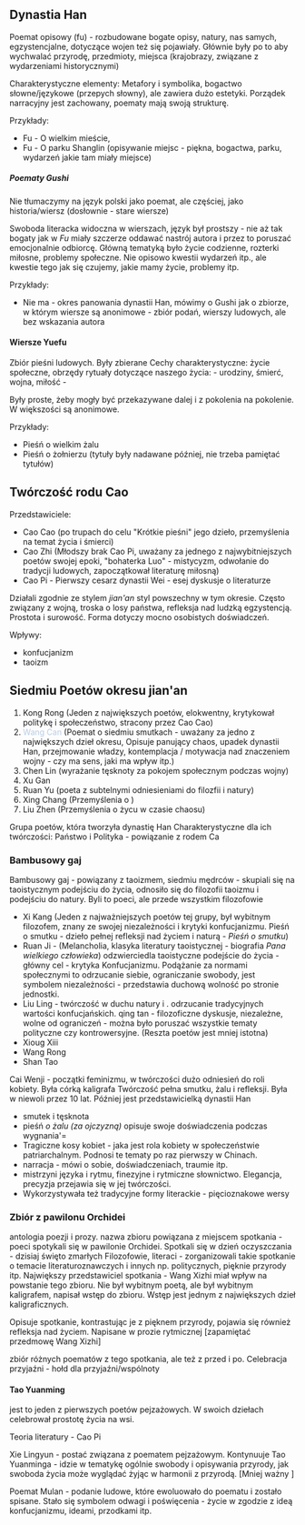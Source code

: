 
## Dynastia Han

Poemat opisowy (fu) - rozbudowane bogate opisy, natury, nas samych, egzystencjalne, dotyczące wojen też się pojawiały. Głównie były po to aby wychwalać przyrodę, przedmioty, miejsca (krajobrazy, związane z wydarzeniami historycznymi)

Charakterystyczne elementy: Metafory i symbolika, bogactwo słowne/językowe (przepych słowny), ale zawiera dużo estetyki. Porządek narracyjny jest zachowany, poematy mają swoją strukturę. 

Przykłady: 
- Fu - O wielkim mieście, 
- Fu - O parku Shanglin
(opisywanie miejsc - piękna, bogactwa, parku, wydarzeń jakie tam miały miejsce)


##### Poematy Gushi

Nie tłumaczymy na język polski jako poemat, ale częściej, jako historia/wiersz 
(dosłownie - stare wiersze)

Swoboda literacka widoczna w wierszach, język był prostszy - nie aż tak bogaty jak w *Fu* miały szczerze oddawać nastrój autora i przez to poruszać emocjonalnie odbiorcę. Główną tematyką było życie codzienne, rozterki miłosne, problemy społeczne. Nie opisowo kwestii wydarzeń itp., ale kwestie tego jak się czujemy, jakie mamy życie, problemy itp.

Przykłady:
- Nie ma - okres panowania dynastii Han, mówimy o Gushi jak o zbiorze, w którym wiersze są anonimowe - zbiór podań, wierszy ludowych, ale bez wskazania autora

#### Wiersze Yuefu

Zbiór pieśni ludowych. Były zbierane 
Cechy charakterystyczne: życie społeczne, obrzędy rytuały dotyczące naszego życia: - urodziny, śmierć, wojna, miłość - 

Były proste, żeby mogły być przekazywane dalej i z pokolenia na pokolenie. W większości są anonimowe.

Przykłady:
- Pieśń o wielkim żalu
- Pieśń o żołnierzu
(tytuły były nadawane później, nie trzeba pamiętać tytułów)


## Twórczość rodu Cao

Przedstawiciele:
- Cao Cao (po trupach do celu "Krótkie pieśni" jego dzieło, przemyślenia na temat życia i śmierci)
- Cao Zhi (Młodszy brak Cao Pi, uważany za jednego z najwybitniejszych poetów swojej epoki, "bohaterka Luo" - mistycyzm, odwołanie do tradycji ludowych, zapoczątkował literaturę miłosną)
- Cao Pi - Pierwszy cesarz dynastii Wei - esej dyskusje o literaturze

Działali zgodnie ze stylem *jian'an* styl powszechny w tym okresie. Często związany z wojną, troska o losy państwa, refleksja nad ludzką egzystencją. Prostota i surowość. Forma dotyczy mocno osobistych doświadczeń.

Wpływy:
- konfucjanizm
- taoizm

## Siedmiu Poetów okresu jian'an


1. Kong Rong (Jeden z największych poetów, elokwentny, krytykował politykę i społeczeństwo, stracony przez Cao Cao)
2. <font color="#b8cce4">Wang Can</font> (Poemat o siedmiu smutkach - uważany za jedno z największych dzieł okresu, Opisuje panujący chaos, upadek dynastii Han, przejmowanie władzy, kontemplacja / motywacja nad znaczeniem wojny - czy ma sens, jaki ma wpływ itp.)
3. Chen Lin (wyrażanie tęsknoty za pokojem społecznym podczas wojny)
4. Xu Gan
5. Ruan Yu (poeta z subtelnymi odniesieniami do filozfii i natury)
6. Xing Chang (Przemyślenia o )
7. Liu Zhen (Przemyślenia o życu w czasie chaosu)

Grupa poetów, która tworzyła dynastię Han
Charakterystyczne dla ich twórczości: Państwo i Polityka - powiązanie z rodem Ca



### Bambusowy gaj

Bambusowy gaj - powiązany z taoizmem, siedmiu mędrców - skupiali się na taoistycznym podejściu do życia, odnosiło się do filozofii taoizmu i podejściu do natury. Byli to poeci, ale przede wszystkim filozofowie

- Xi Kang (Jeden z najważniejszych poetów tej grupy, był wybitnym filozofem, znany ze swojej niezależności i krytyki konfucjanizmu. Pieśń o smutku - dzieło pełnej refleksji nad życiem i naturą - *Pieśń o smutku*)
- Ruan Ji - (Melancholia, klasyka literatury taoistycznej - biografia *Pana wielkiego człowieka*) odzwierciedla taoistyczne podejście do życia - główny cel - krytyka Konfucjanizmu. Podążanie za normami społecznymi to odrzucanie siebie, ograniczanie swobody, jest symbolem niezależności - przedstawia duchową wolność po stronie jednostki. 
- Liu Ling - twórczość w duchu natury i . odrzucanie tradycyjnych wartości konfucjańskich.
qing tan - filozoficzne dyskusje, niezależne, wolne od ograniczeń - można było poruszać wszystkie tematy polityczne czy kontrowersyjne.
(Reszta poetów jest mniej istotna)
- Xioug Xiii
- Wang Rong
- Shan Tao



Cai Wenji - początki feminizmu, w twórczości dużo odniesień do roli kobiety. Była córką kaligrafa
Twórczość pełna smutku, żalu i refleksji. Była w niewoli przez 10 lat.
Później jest przedstawicielką dynastii Han
- smutek i tęsknota
- pieśń *o żalu (za ojczyzną)* opisuje swoje doświadczenia podczas wygnania'=
- Tragiczne kosy kobiet - jaka jest rola kobiety w społeczeństwie patriarchalnym. Podnosi te tematy po raz pierwszy w Chinach.
- narracja - mówi o sobie, doświadczeniach, traumie itp.
- mistrzyni języka i rytmu, finezyjne i rytmiczne słownictwo. Elegancja, precyzja przejawia się w jej twórczości.
- Wykorzystywała też tradycyjne formy literackie - pięcioznakowe wersy


### Zbiór z pawilonu Orchidei 

antologia poezji i prozy. nazwa zbioru powiązana z miejscem spotkania - poeci spotykali się w pawilonie Orchidei. Spotkali się w dzień oczyszczania - dzisiaj święto zmarłych
Filozofowie, literaci - zorganizowali takie spotkanie o temacie literaturoznawczych i innych np. politycznych, pięknie przyrody itp.
Największy przedstawiciel spotkania - Wang Xizhi miał wpływ na powstanie tego zbioru. Nie był wybitnym poetą, ale był wybitnym kaligrafem, napisał wstęp do zbioru. Wstęp jest jednym z największych dzieł kaligraficznych. 

Opisuje spotkanie, kontrastując je z pięknem przyrody, pojawia się również refleksja nad życiem. Napisane w prozie rytmicznej
[zapamiętać przedmowę Wang Xizhi]

zbiór różnych poematów z tego spotkania, ale też z przed i po.
Celebracja przyjaźni - hołd dla przyjaźni/wspólnoty


#### Tao Yuanming

jest to jeden z pierwszych poetów pejzażowych. W swoich dziełach celebrował prostotę życia na wsi. 

Teoria literatury - Cao Pi

Xie Lingyun - postać związana z poematem pejzażowym. Kontynuuje Tao Yuanminga - idzie w tematykę ogólnie swobody i opisywania przyrody, jak swoboda życia może wyglądać żyjąc w harmonii z przyrodą. [Mniej ważny ]

Poemat Mulan - podanie ludowe, które ewoluowało do poematu i zostało spisane. Stało się symbolem odwagi i poświęcenia - życie w zgodzie z ideą konfucjanizmu, ideami, przodkami itp.

